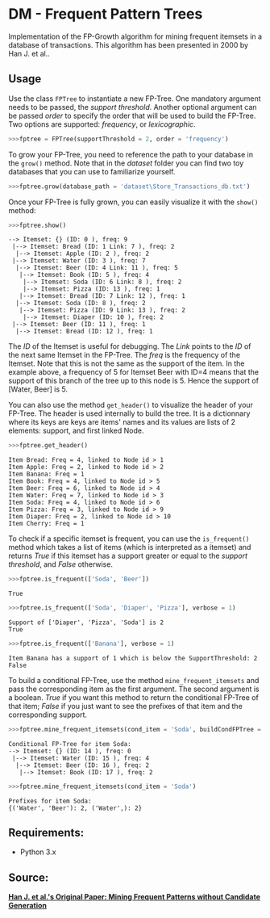# DM - Frequent Pattern Trees
Implementation of the FP-Growth algorithm for mining frequent itemsets in a database of transactions. This algorithm has been presented in 2000 by Han J. et al..

## Usage
Use the class `FPTree` to instantiate a new FP-Tree. One mandatory argument needs to be passed, the _support threshold_. Another optional argument can be passed _order_ to specify the order that will be used to build the FP-Tree. Two options are supported: _frequency_, or _lexicographic_.
```python
>>>fptree = FPTree(supportThreshold = 2, order = 'frequency')
```

To grow your FP-Tree, you need to reference the path to your database in the `grow()` method. Note that in the _dataset_ folder you can find two toy databases that you can use to familiarize yourself.
```python
>>>fptree.grow(database_path = 'dataset\Store_Transactions_db.txt')
```

Once your FP-Tree is fully grown, you can easily visualize it with the `show()` method:
```python
>>>fptree.show()
```
```
--> Itemset: {} (ID: 0 ), freq: 9
 |--> Itemset: Bread (ID: 1 Link: 7 ), freq: 2
  |--> Itemset: Apple (ID: 2 ), freq: 2
 |--> Itemset: Water (ID: 3 ), freq: 7
  |--> Itemset: Beer (ID: 4 Link: 11 ), freq: 5
   |--> Itemset: Book (ID: 5 ), freq: 4
    |--> Itemset: Soda (ID: 6 Link: 8 ), freq: 2
    |--> Itemset: Pizza (ID: 13 ), freq: 1
   |--> Itemset: Bread (ID: 7 Link: 12 ), freq: 1
  |--> Itemset: Soda (ID: 8 ), freq: 2
   |--> Itemset: Pizza (ID: 9 Link: 13 ), freq: 2
    |--> Itemset: Diaper (ID: 10 ), freq: 2
 |--> Itemset: Beer (ID: 11 ), freq: 1
  |--> Itemset: Bread (ID: 12 ), freq: 1
```
The _ID_ of the Itemset is useful for debugging. The _Link_ points to the _ID_ of the next same Itemset in the FP-Tree. The _freq_ is the frequency of the Itemset. Note that this is not the same as the support of the item. In the example above,
a frequency of 5 for Itemset Beer with ID=4 means that the support of this branch of the tree up to this node is 5. Hence the support of [Water, Beer] is 5.

You can also use the method `get_header()` to visualize the header of your FP-Tree. The header is used internally to build the tree. It is a dictionnary where its keys are keys are items' names and its values are lists of 2 elements: support, and first linked Node.
```python
>>>fptree.get_header()
```
```
Item Bread: Freq = 4, linked to Node id > 1
Item Apple: Freq = 2, linked to Node id > 2
Item Banana: Freq = 1
Item Book: Freq = 4, linked to Node id > 5
Item Beer: Freq = 6, linked to Node id > 4
Item Water: Freq = 7, linked to Node id > 3
Item Soda: Freq = 4, linked to Node id > 6
Item Pizza: Freq = 3, linked to Node id > 9
Item Diaper: Freq = 2, linked to Node id > 10
Item Cherry: Freq = 1
```

To check if a specific itemset is frequent, you can use the `is_frequent()` method which takes a list of items (which is interpreted as a itemset) and returns _True_ if this itemset has a support greater or equal to the _support threshold_, and _False_ otherwise.
```python
>>>fptree.is_frequent(['Soda', 'Beer'])
```
```
True
```
```python
>>>fptree.is_frequent(['Soda', 'Diaper', 'Pizza'], verbose = 1)
```
```
Support of ['Diaper', 'Pizza', 'Soda'] is 2
True
```
```python
>>>fptree.is_frequent(['Banana'], verbose = 1)
```
```
Item Banana has a support of 1 which is below the SupportThreshold: 2
False
```

To build a conditional FP-Tree, use the method `mine_frequent_itemsets` and pass the corresponding item as the first argument. The second argument is a boolean. _True_ if you want this method to return the conditional FP-Tree of that item; _False_ if you just want to see the prefixes of that item and the corresponding support.
```python
>>>fptree.mine_frequent_itemsets(cond_item = 'Soda', buildCondFPTree = True)
```
```
Conditional FP-Tree for item Soda:
--> Itemset: {} (ID: 14 ), freq: 0
 |--> Itemset: Water (ID: 15 ), freq: 4
  |--> Itemset: Beer (ID: 16 ), freq: 2
   |--> Itemset: Book (ID: 17 ), freq: 2
```
```python
>>>fptree.mine_frequent_itemsets(cond_item = 'Soda')
```
```
Prefixes for item Soda:
{('Water', 'Beer'): 2, ('Water',): 2}
```

## Requirements:
- Python 3.x

## Source:
__[Han J. et al.'s Original Paper: Mining Frequent Patterns without Candidate Generation](https://www.cs.sfu.ca/~jpei/publications/sigmod00.pdf)__
